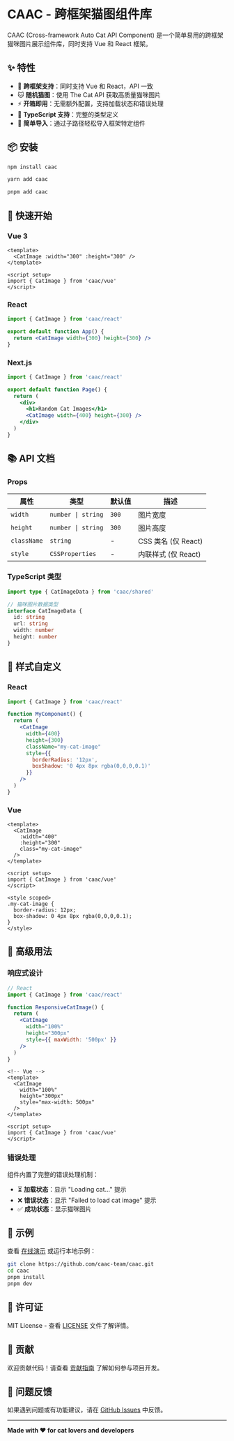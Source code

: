 # CAAC - 跨框架猫图组件库

CAAC (Cross-framework Auto Cat API Component) 是一个简单易用的跨框架猫咪图片展示组件库，同时支持 Vue 和 React 框架。

## ✨ 特性

- 🎨 **跨框架支持**：同时支持 Vue 和 React，API 一致
- 🐱 **随机猫图**：使用 The Cat API 获取高质量猫咪图片
- ⚡ **开箱即用**：无需额外配置，支持加载状态和错误处理
- 📱 **TypeScript 支持**：完整的类型定义
- 🎯 **简单导入**：通过子路径轻松导入框架特定组件

## 📦 安装

```bash
npm install caac
```

```bash
yarn add caac
```

```bash
pnpm add caac
```

## 🚀 快速开始

### Vue 3

```vue
<template>
  <CatImage :width="300" :height="300" />
</template>

<script setup>
import { CatImage } from 'caac/vue'
</script>
```

### React

```jsx
import { CatImage } from 'caac/react'

export default function App() {
  return <CatImage width={300} height={300} />
}
```

### Next.js

```jsx
import { CatImage } from 'caac/react'

export default function Page() {
  return (
    <div>
      <h1>Random Cat Images</h1>
      <CatImage width={400} height={300} />
    </div>
  )
}
```

## 📚 API 文档

### Props

| 属性 | 类型 | 默认值 | 描述 |
|------|------|--------|------|
| `width` | `number \| string` | `300` | 图片宽度 |
| `height` | `number \| string` | `300` | 图片高度 |
| `className` | `string` | - | CSS 类名 (仅 React) |
| `style` | `CSSProperties` | - | 内联样式 (仅 React) |

### TypeScript 类型

```typescript
import type { CatImageData } from 'caac/shared'

// 猫咪图片数据类型
interface CatImageData {
  id: string
  url: string
  width: number
  height: number
}
```

## 🎨 样式自定义

### React

```jsx
import { CatImage } from 'caac/react'

function MyComponent() {
  return (
    <CatImage
      width={400}
      height={300}
      className="my-cat-image"
      style={{
        borderRadius: '12px',
        boxShadow: '0 4px 8px rgba(0,0,0,0.1)'
      }}
    />
  )
}
```

### Vue

```vue
<template>
  <CatImage 
    :width="400" 
    :height="300" 
    class="my-cat-image"
  />
</template>

<script setup>
import { CatImage } from 'caac/vue'
</script>

<style scoped>
.my-cat-image {
  border-radius: 12px;
  box-shadow: 0 4px 8px rgba(0,0,0,0.1);
}
</style>
```

## 🔧 高级用法

### 响应式设计

```jsx
// React
import { CatImage } from 'caac/react'

function ResponsiveCatImage() {
  return (
    <CatImage
      width="100%"
      height="300px"
      style={{ maxWidth: '500px' }}
    />
  )
}
```

```vue
<!-- Vue -->
<template>
  <CatImage 
    width="100%" 
    height="300px"
    style="max-width: 500px"
  />
</template>

<script setup>
import { CatImage } from 'caac/vue'
</script>
```

### 错误处理

组件内置了完整的错误处理机制：

- ⏳ **加载状态**：显示 "Loading cat..." 提示
- ❌ **错误状态**：显示 "Failed to load cat image" 提示
- ✅ **成功状态**：显示猫咪图片

## 🌟 示例

查看 [在线演示](https://caac-demo.vercel.app) 或运行本地示例：

```bash
git clone https://github.com/caac-team/caac.git
cd caac
pnpm install
pnpm dev
```

## 📄 许可证

MIT License - 查看 [LICENSE](LICENSE) 文件了解详情。

## 🤝 贡献

欢迎贡献代码！请查看 [贡献指南](CONTRIBUTING.md) 了解如何参与项目开发。

## 🐛 问题反馈

如果遇到问题或有功能建议，请在 [GitHub Issues](https://github.com/caac-team/caac/issues) 中反馈。

---

**Made with ❤️ for cat lovers and developers**